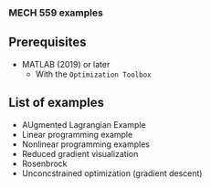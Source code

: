 ### MECH 559 examples

## Prerequisites
- MATLAB (2019) or later
	- With the ``Optimization Toolbox``

## List of examples
- AUgmented Lagrangian Example
- Linear programming example
- Nonlinear programming examples
- Reduced gradient visualization
- Rosenbrock
- Unconcstrained optimization (gradient descent)
